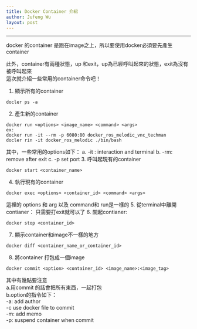 ```yaml
---
title: Docker Container 介紹
author: Jufeng Wu
layout: post
---
```


----------------------
docker 的container 是跑在image之上，所以要使用docker必須要先產生container <br/>

此外，container有兩種狀態，up 和exit，up為已經呼叫起來的狀態，exit為沒有被呼叫起來 <br/>
這次就介紹一些常用的container命令吧！<br/>
1. 顯示所有的container
```
docler ps -a
```
2. 產生新的container
```
docker run <options> <image_name> <command> <args>
ex:
docker run -it --rm -p 6080:80 docker_ros_melodic_vnc_techman
docler rin -it docker_ros_melodic ./bin/bash
```
其中，一些常用的options如下：
a. -it : interaction and terminal
b. -rm: remove after exit
c. -p set port
3. 呼叫起現有的container
```
docker start <container_name>
```
4. 執行現有的container
```
docker exec <options> <container_id> <command> <args>
```
這裡的 options 和 arg 以及 command和 run是一樣的
5. 從terminal中離開contianer： 只需要打exit就可以了
6. 關起contianer:
```
docker stop <container_id>
```
7. 顯示container和image不一樣的地方
```
docker diff <container_name_or_container_id>
```
8. 將container 打包成一個image
```
docker commit <option> <container_id> <image_name>:<image_tag>
```
其中有幾點要注意 <br/>
a.用commit 的話會把所有東西，一起打包 <br/>
b.option的指令如下： <br/>
-a: add author <br/>
-c use docker file to commit  <br/>
-m: add memo <br/>
-p: suspend container when commit <br/>
